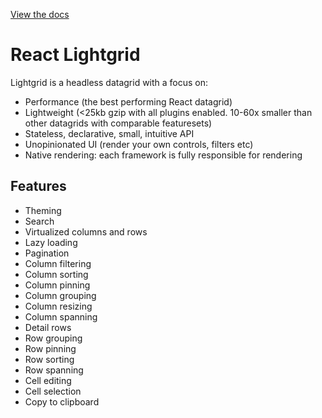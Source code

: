 [View the docs](https://lightgrid.io)

# React Lightgrid

Lightgrid is a headless datagrid with a focus on:

- Performance (the best performing React datagrid)
- Lightweight (<25kb gzip with all plugins enabled. 10-60x smaller than other datagrids with comparable featuresets)
- Stateless, declarative, small, intuitive API
- Unopinionated UI (render your own controls, filters etc)
- Native rendering: each framework is fully responsible for rendering

## Features

- Theming
- Search
- Virtualized columns and rows
- Lazy loading
- Pagination
- Column filtering
- Column sorting
- Column pinning
- Column grouping
- Column resizing
- Column spanning
- Detail rows
- Row grouping
- Row pinning
- Row sorting
- Row spanning
- Cell editing
- Cell selection
- Copy to clipboard
